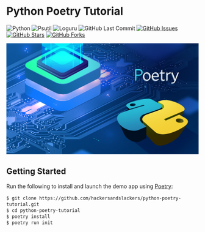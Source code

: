 # Python Poetry Tutorial

![Python](https://img.shields.io/badge/Python-v3.8-blue.svg?logo=python&longCache=true&logoColor=white&colorB=5e81ac&style=flat-square&colorA=4c566a)
![Psutil](https://img.shields.io/badge/psutil-v5.6.7-blue.svg?longCache=true&logo=python&style=flat-square&logoColor=white&colorB=5e81ac&colorA=4c566a)
![Loguru](https://img.shields.io/badge/Loguru-v0.4.1-blue.svg?longCache=true&logo=python&style=flat-square&logoColor=white&colorB=5e81ac&colorA=4c566a)
![GitHub Last Commit](https://img.shields.io/github/last-commit/google/skia.svg?style=flat-square&colorA=4c566a&colorB=a3be8c&logo=GitHub)
[![GitHub Issues](https://img.shields.io/github/issues/hackersandslackers/python-poetry-tutorial.svg?style=flat-square&colorA=4c566a&logo=GitHub&colorB=ebcb8b)](https://github.com/hackersandslackers/python-poetry-tutorial/issues)
[![GitHub Stars](https://img.shields.io/github/stars/hackersandslackers/python-poetry-tutorial.svg?style=flat-square&colorA=4c566a&logo=GitHub&colorB=ebcb8b)](https://github.com/hackersandslackers/python-poetry-tutorial/stargazers)
[![GitHub Forks](https://img.shields.io/github/forks/hackersandslackers/python-poetry-tutorial.svg?style=flat-square&colorA=4c566a&logo=GitHub&colorB=ebcb8b)](https://github.com/hackersandslackers/python-poetry-tutorial/network)

![Poetry](poetry_tutorial_project/static/social.jpg)

## Getting Started

Run the following to install and launch the demo app using [Poetry](https://python-poetry.org/):

```shell
$ git clone https://github.com/hackersandslackers/python-poetry-tutorial.git
$ cd python-poetry-tutorial
$ poetry install
$ poetry run init
```
